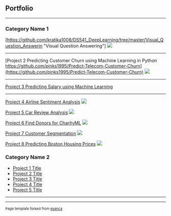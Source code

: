 ## Portfolio

---

### Category Name 1 

[https://github.com/kratika1008/DS541_DeepLearning/tree/master/Visual_Question_Answerin "Visual Question Answering"]
<img src="images/dummy_thumbnail.jpg?raw=true"/>

---
[Project 2 Predicting Customer Churn using Machine Learning in Python https://github.com/pinks1995/Predict-Telecom-Customer-Churn](https://github.com/pinks1995/Predict-Telecom-Customer-Churn)
<img src="images/dummy_thumbnail.jpg?raw=true"/>

---
[Project 3 Predicting Salary using Machine Learning](http://example.com/)
<p 
<img src="images/dummy_thumbnail.jpg?raw=true"/>

---
[Project 4 Airline Sentiment Analysis](https://github.com/pinks1995/AirlineSentimentAnalysis)
<img src="images/dummy_thumbnail.jpg?raw=true"/>

[Project 5 Car Review Analysis](https://github.com/pinks1995/Car_Review_Analysis)
<img src="images/dummy_thumbnail.jpg?raw=true"/>



[Project 6 Find Donors for CharityML](https://github.com/pinks1995/Finding-Donors-For-CharityML)
<img src="images/dummy_thumbnail.jpg?raw=true"/>



[Project 7 Customer Segmentation](https://github.com/pinks1995/Customer-Segmentation)
<img src="images/dummy_thumbnail.jpg?raw=true"/>


[Project 8 Predicting Boston Housing Prices](https://github.com/pinks1995/Predicting-Boston-Housing-Prices)
<img src="images/dummy_thumbnail.jpg?raw=true"/>



### Category Name 2

- [Project 1 Title](http://example.com/)
- [Project 2 Title](http://example.com/)
- [Project 3 Title](http://example.com/)
- [Project 4 Title](http://example.com/)
- [Project 5 Title](http://example.com/)

---




---
<p style="font-size:11px">Page template forked from <a href="https://github.com/evanca/quick-portfolio">evanca</a></p>
<!-- Remove above link if you don't want to attibute -->
